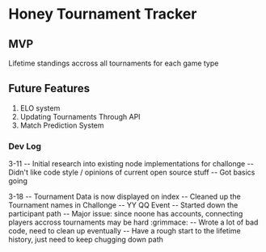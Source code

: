 # Honey Tournament Tracker

## MVP
Lifetime standings accross all tournaments for each game type

## Future Features
 1. ELO system
 2. Updating Tournaments Through API
 3. Match Prediction System


### Dev Log

3-11
  -- Initial research into existing node implementations for challonge
    -- Didn't like code style / opinions of current open source stuff
  -- Got basics going


3-18
  -- Tournament Data is now displayed on index
  -- Cleaned up the Tournament names in Challonge
    -- YY QQ Event
  -- Started down the participant path
    -- Major issue: since noone has accounts, connecting players accross tournaments may be hard :grimmace:
  -- Wrote a lot of bad code, need to clean up eventually
  -- Have a rough start to the lifetime history, just need to keep chugging down path
